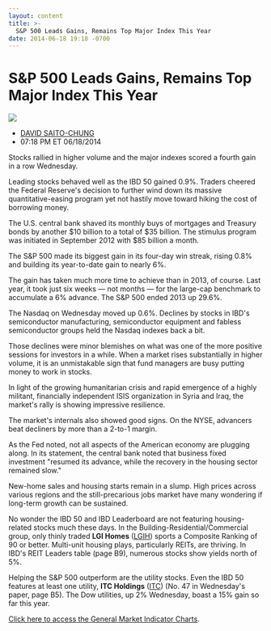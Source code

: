 ```yaml
---
layout: content
title: >-
  S&P 500 Leads Gains, Remains Top Major Index This Year
date: 2014-06-18 19:18 -0700
---
```



S&P 500 Leads Gains, Remains Top Major Index This Year
=======================================================


![](https://www.investors.com/wp-content/uploads/ibd-migrated-images/MPv_140619_635387025681553259.png)

* [DAVID SAITO-CHUNG](https://www.investors.com/author/chungd/ "Posts by DAVID SAITO-CHUNG")
* 07:18 PM ET 06/18/2014




Stocks rallied in higher volume and the major indexes scored a fourth gain in a row Wednesday.


Leading stocks behaved well as the IBD 50 gained 0.9%. Traders cheered the Federal Reserve's decision to further wind down its massive quantitative-easing program yet not hastily move toward hiking the cost of borrowing money.


The U.S. central bank shaved its monthly buys of mortgages and Treasury bonds by another $10 billion to a total of $35 billion. The stimulus program was initiated in September 2012 with $85 billion a month.


The S&P 500 made its biggest gain in its four-day win streak, rising 0.8% and building its year-to-date gain to nearly 6%.


The gain has taken much more time to achieve than in 2013, of course. Last year, it took just six weeks — not months — for the large-cap benchmark to accumulate a 6% advance. The S&P 500 ended 2013 up 29.6%.


The Nasdaq on Wednesday moved up 0.6%. Declines by stocks in IBD's semiconductor manufacturing, semiconductor equipment and fabless semiconductor groups held the Nasdaq indexes back a bit.


Those declines were minor blemishes on what was one of the more positive sessions for investors in a while. When a market rises substantially in higher volume, it is an unmistakable sign that fund managers are busy putting money to work in stocks.


In light of the growing humanitarian crisis and rapid emergence of a highly militant, financially independent ISIS organization in Syria and Iraq, the market's rally is showing impressive resilience.


The market's internals also showed good signs. On the NYSE, advancers beat decliners by more than a 2-to-1 margin.


As the Fed noted, not all aspects of the American economy are plugging along. In its statement, the central bank noted that business fixed investment "resumed its advance, while the recovery in the housing sector remained slow."


New-home sales and housing starts remain in a slump. High prices across various regions and the still-precarious jobs market have many wondering if long-term growth can be sustained.


No wonder the IBD 50 and IBD Leaderboard are not featuring housing-related stocks much these days. In the Building-Residential/Commercial group, only thinly traded **LGI Homes** ([LGIH](https://research.investors.com/quote.aspx?symbol=LGIH)) sports a Composite Ranking of 90 or better. Multi-unit housing plays, particularly REITs, are thriving. In IBD's REIT Leaders table (page B9), numerous stocks show yields north of 5%.


Helping the S&P 500 outperform are the utility stocks. Even the IBD 50 features at least one utility, **ITC Holdings** ([ITC](https://research.investors.com/quote.aspx?symbol=ITC)) (No. 47 in Wednesday's paper, page B5). The Dow utilities, up 2% Wednesday, boast a 15% gain so far this year.


[Click here to access the General Market Indicator Charts](https://www.investors.com/pdf/GMI_061914.pdf).




